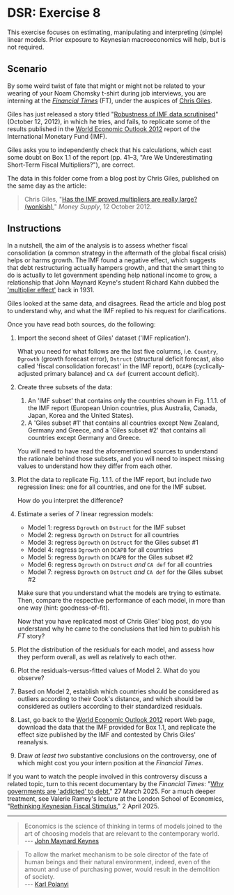 # DSR: Exercise 8

This exercise focuses on estimating, manipulating and interpreting (simple) linear models. Prior exposure to Keynesian macroeconomics will help, but is not required.

## Scenario

By some weird twist of fate that might or might not be related to your wearing of your Noam Chomsky t-shirt during job interviews, you are interning at the _[Financial Times][ft]_ (FT), under the auspices of [Chris Giles][cg].

[ft]: https://www.ft.com/
[cg]: https://www.ft.com/chris-giles

Giles has just released a story titled "[Robustness of IMF data scrutinised][ft-archive]" (October 12, 2012), in which he tries, and fails, to replicate some of the results published in the [World Economic Outlook 2012][weo12] report of the International Monetary Fund (IMF).

[ft-article]: https://www.ft.com/content/85a0c6c2-1476-11e2-8cf2-00144feabdc0
[ft-archive]: https://archive.is/JpiCS
[weo12]: https://www.imf.org/en/Publications/WEO/Issues/2016/12/31/Coping-with-High-Debt-and-Sluggish-Growth

Giles asks you to independently check that his calculations, which cast some doubt on Box 1.1 of the report (pp. 41–3, "Are We Underestimating Short-Term Fiscal Multipliers?"), are correct.

The data in this folder come from a blog post by Chris Giles, published on the same day as the article:

> Chris Giles, "[Has the IMF proved multipliers are really large? (wonkish)][cg-blog-archive]," _Money Supply_, 12 October 2012.

[cg-blog-archive]: https://web.archive.org/web/20121016004157/http://blogs.ft.com/money-supply/2012/10/12/has-the-imf-proved-multipliers-are-really-large-wonkish/
[cg-blog]: http://blogs.ft.com/money-supply/2012/10/12/has-the-imf-proved-multipliers-are-really-large-wonkish/

## Instructions

In a nutshell, the aim of the analysis is to assess whether fiscal consolidation (a common strategy in the aftermath of the global fiscal crisis) helps or harms growth. The IMF found a negative effect, which suggests that debt restructuring actually hampers growth, and that the smart thing to do is actually to let government spending help national income to grow, a relationship that John Maynard Keyne's student Richard Kahn dubbed the ['multiplier effect'][fiscal-multiplier] back in 1931.

[fiscal-multiplier]: https://en.wikipedia.org/wiki/Fiscal_multiplier

Giles looked at the same data, and disagrees. Read the article and blog post to understand why, and what the IMF replied to his request for clarifications.

Once you have read both sources, do the following:

1. Import the second sheet of Giles' dataset ('IMF replication').

    What you need for what follows are the last five columns, i.e. `Country`, `Dgrowth` (growth forecast error), `Dstruct` (structural deficit forecast, also called 'fiscal consolidation forecast' in the IMF report), `DCAPB` (cyclically-adjusted primary balance) and `CA def` (current account deficit).

2. Create three subsets of the data:

    1. An 'IMF subset' that contains only the countries shown in Fig. 1.1.1. of the IMF report (European Union countries, plus Australia, Canada, Japan, Korea and the United States).
    2. A 'Giles subset #1' that contains all countries except New Zealand, Germany and Greece, and a 'Giles subset #2' that contains all countries except Germany and Greece.
  
    You will need to have read the aforementioned sources to understand the rationale behind those subsets, and you will need to inspect missing values to understand how they differ from each other.

3. Plot the data to replicate Fig. 1.1.1. of the IMF report, but include _two_ regression lines: one for all countries, and one for the IMF subset.

    How do you interpret the difference?

4. Estimate a series of 7 linear regression models:

    - Model 1: regress `Dgrowth` on `Dstruct` for the IMF subset
    - Model 2: regress `Dgrowth` on `Dstruct` for all countries
    - Model 3: regress `Dgrowth` on `Dstruct` for the Giles subset #1
    - Model 4: regress `Dgrowth` on `DCAPB` for all countries
    - Model 5: regress `Dgrowth` on `DCAPB` for the Giles subset #2
    - Model 6: regress `Dgrowth` on `Dstruct` _and_ `CA def` for all countries
    - Model 7: regress `Dgrowth` on `Dstruct` _and_ `CA def` for the Giles subset #2
        
    Make sure that you understand what the models are trying to estimate. Then, compare the respective performance of each model, in more than one way (hint: goodness-of-fit).
    
    Now that you have replicated most of Chris Giles' blog post, do you understand why he came to the conclusions that led him to publish his _FT_ story?

5. Plot the distribution of the residuals for each model, and assess how they perform overall, as well as relatively to each other.

6. Plot the residuals-versus-fitted values of Model 2. What do you observe?

7. Based on Model 2, establish which countries should be considered as outliers according to their Cook's distance, and which should be considered as outliers according to their standardized residuals.

8. Last, go back to the [World Economic Outlook 2012][weo12] report Web page, download the data that the IMF provided for Box 1.1, and replicate the effect size published by the IMF and contested by Chris Giles' reanalysis.

9. Draw _at least two_ substantive conclusions on the controversy, one of which might cost you your intern position at the _Financial Times_.

If you want to watch the people involved in this controversy discuss a related topic, turn to this recent documentary by the _Financial Times_: "[Why governments are 'addicted' to debt](https://youtu.be/n1jhoU9Mp_U)," 27 March 2025. For a much deeper treatment, see Valerie Ramey's lecture at the London School of Economics, "[Rethinking Keynesian Fiscal Stimulus](https://youtu.be/Ct5yMQpH3lE)," 2 April 2025.

---

> Economics is the science of thinking in terms of models joined to the art of choosing models that are relevant to the contemporary world.  
> --- [John Maynard Keynes](https://twitter.com/rodrikdani/status/992020848646197248?lang=en)

> To allow the market mechanism to be sole director of the fate of human beings and their natural environment, indeed, even of the amount and use of purchasing power, would result in the demolition of society.  
> --- [Karl Polanyi](https://www.goodreads.com/author/quotes/30514.Karl_Polanyi)
